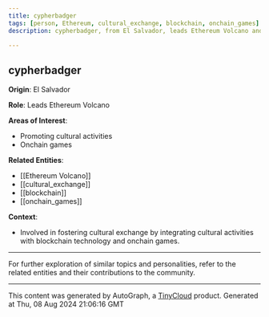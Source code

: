 ```yaml
---
title: cypherbadger
tags: [person, Ethereum, cultural_exchange, blockchain, onchain_games]
description: cypherbadger, from El Salvador, leads Ethereum Volcano and promotes cultural activities and onchain games.

---
```


## cypherbadger

**Origin**: El Salvador

**Role**: Leads Ethereum Volcano

**Areas of Interest**:
- Promoting cultural activities
- Onchain games

**Related Entities**:
- [[Ethereum Volcano]]
- [[cultural_exchange]]
- [[blockchain]]
- [[onchain_games]]

**Context**:
- Involved in fostering cultural exchange by integrating cultural activities with blockchain technology and onchain games.

---

For further exploration of similar topics and personalities, refer to the related entities and their contributions to the community.

---
This content was generated by AutoGraph, a [TinyCloud](https://tinycloud.xyz/) product.
Generated at  Thu, 08 Aug 2024 21:06:16 GMT
